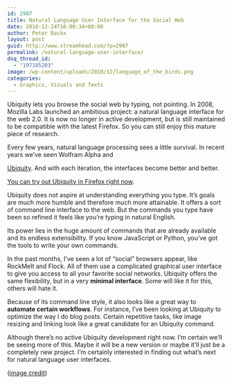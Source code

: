 ```yaml
---
id: 2907
title: Natural Language User Interface for the Social Web
date: 2010-12-24T16:00:34+00:00
author: Peter Backx
layout: post
guid: http://www.streamhead.com/?p=2907
permalink: /natural-language-user-interface/
dsq_thread_id:
  - "197185203"
image: /wp-content/uploads/2010/12/language_of_the_birds.png
categories:
  - Graphics, Visuals and Texts
---
```

Ubiquity lets you browse the social web by typing, not pointing. In 2008, Mozilla Labs launched an ambitious project: a natural language interface for the web 2.0. It is now no longer in active development, but is still maintained to be compatible with the latest Firefox. So you can still enjoy this mature piece of research.

<!--more-->Every few years, natural language processing sees a little survival. In recent years we&#8217;ve seen Wolfram Alpha and 

<a title="Mozilla Labs - Ubiquity" href="https://mozillalabs.com/ubiquity/" target="_blank">Ubiquity</a>. And with each iteration, the interfaces become better and better.

<a title="Ubiquity add-on" href="https://addons.mozilla.org/en-US/firefox/addon/9527/" target="_blank">You can try out Ubiquity in Firefox right now</a>.

Ubiquity does not aspire at understanding everything you type. It&#8217;s goals are much more humble and therefore much more attainable. It offers a sort of command line interface to the web. But the commands you type have been so refined it feels like you&#8217;re typing in natural English.

Its power lies in the huge amount of commands that are already available and its endless extensibility. If you know JavaScript or Python, you&#8217;ve got the tools to write your own commands.

In the past months, I&#8217;ve seen a lot of &#8220;social&#8221; browsers appear, like RockMeIt and Flock. All of them use a complicated graphical user interface to give you access to all your favorite social networks. Ubiquity offers the same flexibility, but in a very **minimal interface**. Some will like it for this, others will hate it.

Because of its command line style, it also looks like a great way to  **automate certain workflows**. For instance, I&#8217;ve been looking at Ubiquity to optimize the way I do blog posts. Certain repetitive tasks, like image resizing and linking look like a great candidate for an Ubiquity command.

Although there&#8217;s no active Ubiquity development right now. I&#8217;m certain we&#8217;ll be seeing more of this. Maybe it will be a new version or maybe it&#8217;ll just be a completely new project. I&#8217;m certainly interested in finding out what&#8217;s next for natural language user interfaces.

(<a title="Language of the birds" href="http://www.flickr.com/photos/29171072@N08/3838659976/" target="_blank">image credit</a>)

<!-- AddThis Advanced Settings generic via filter on the_content -->

<!-- AddThis Share Buttons generic via filter on the_content -->